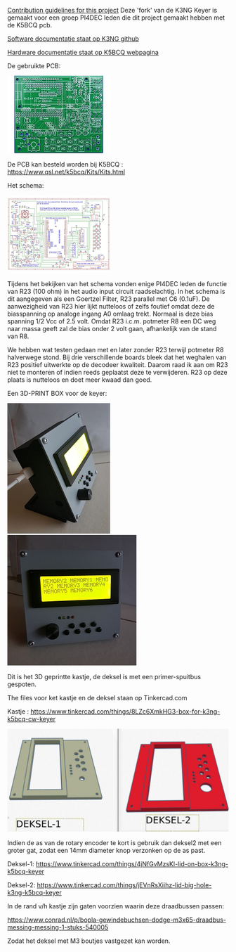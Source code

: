 [Contribution guidelines for this project](docs/CONTRIBUTING.md)
Deze 'fork' van de K3NG Keyer is gemaakt voor een groep PI4DEC leden die dit project gemaakt hebben met de K5BCQ pcb.

[Software documentatie staat op K3NG github](https://github.com/k3ng/k3ng_cw_keyer/wiki)

[Hardware documentatie staat op K5BCQ webpagina](https://www.qsl.net/k5bcq/Kits/Keyer.pdf)

De gebruikte PCB:
<p><a href="images/pcb_layout.jpg"><img src="images/pcb-thumbnail.jpeg" alt="K5BCQ - PCB" style="max-width:100%;"></a></p>   
<p></p> 


De PCB kan besteld worden bij K5BCQ :  https://www.qsl.net/k5bcq/Kits/Kits.html
<p></p> <p></p> 
Het schema:
<p><a href="images/Schematic.pdf"><img src="images/SchematicTN.jpg"></a></p>   

Tijdens het bekijken van het schema vonden enige PI4DEC leden de functie van R23 (100 ohm) in het audio input circuit raadselachtig. In het schema is dit aangegeven als een Goertzel Filter, R23 parallel met C6 (0.1uF). De aanwezigheid van R23 hier lijkt nutteloos of zelfs foutief omdat deze de biasspanning op analoge ingang A0 omlaag trekt. Normaal is deze bias spanning 1/2 Vcc of 2.5 volt. Omdat R23 i.c.m. potmeter R8 een DC weg naar massa geeft zal de bias onder 2 volt gaan, afhankelijk van de stand van R8. 
<p></p>

We hebben wat testen gedaan met en later zonder R23 terwijl potmeter R8 halverwege stond. Bij drie verschillende boards bleek dat het weghalen van R23 positief uitwerkte op de decodeer kwaliteit. Daarom raad ik aan om R23 niet te monteren of indien reeds geplaatst deze te verwijderen. R23 op deze plaats is nutteloos en doet meer kwaad dan goed.



Een 3D-PRINT BOX voor de keyer:

<p><a href="images/photo-1.jpg"><img src="images/photo-1tn.jpg"><a href="images/photo-2.jpg"><img src="images/photo-2tn.jpg"></a></p> 
Dit is het 3D geprintte kastje, de deksel is met een primer-spuitbus gespoten.


The files voor ket kastje en de deksel staan op Tinkercad.com

Kastje   : https://www.tinkercad.com/things/8LZc6XmkHG3-box-for-k3ng-k5bcq-cw-keyer


<p><img src="images/deksels.jpg" alt="3D prototype box"></a></p> 
Indien de as van de rotary encoder te kort is gebruik dan deksel2 met een groter gat, zodat een 14mm diameter knop verzonken op de as past.

Deksel-1: https://www.tinkercad.com/things/4jNfGvMzsKl-lid-on-box-k3ng-k5bcq-keyer

Deksel-2: https://www.tinkercad.com/things/jEVnRsXiihz-lid-big-hole-k3ng-k5bcq-keyer

In de rand v/h kastje zijn gaten voorzien waarin deze draadbussen passen:

https://www.conrad.nl/p/bopla-gewindebuchsen-dodge-m3x65-draadbus-messing-messing-1-stuks-540005

Zodat het deksel met M3 boutjes vastgezet kan worden.

